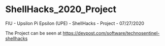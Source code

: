 # ShellHacks_2020_Project
FIU - Upsilon Pi Epsilon (UPE) - ShellHacks - Project - 07/27/2020

The Project can be seen at https://devpost.com/software/technosentinel-shellhacks
